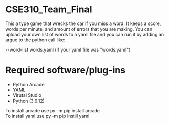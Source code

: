  # CSE310_Team_Final

 This a type game that wrecks the car if you miss a word. It keeps a score, words per minute, and amount of errors that you are making. You can upload your own list of words to a yaml file and you can run it by adding an argue to the python call like:

 --word-list words.yaml (if your yaml file was "words.yaml")

# Required software/plug-ins

- Python Arcade
- YAML
- Virutal Studio
- Python (3.9.12)

To install arcade use py -m pip install arcade <br>
To install yaml use py -m pip instill yaml